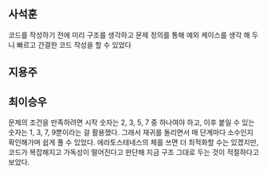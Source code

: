 ﻿## 사석훈
코드를 작성하기 전에 미리 구조를 생각하고 문제 정의를 통해 예외 케이스를 생각 해 두니 빠르고 간결한 코드 작성을 할 수 있었다
## 지용주

## 최이승우
문제의 조건을 만족하려면 시작 숫자는 2, 3, 5, 7 중 하나여야 하고, 이후 붙일 수 있는 숫자는 1, 3, 7, 9뿐이라는 걸 활용했다. 그래서 재귀를 돌리면서 매 단계마다 소수인지 확인해가며 쉽게 풀 수 있었다. 에라토스테네스의 체를 쓰면 더 최적화할 수는 있겠지만, 코드가 복잡해지고 가독성이 떨어진다고 판단해 지금 구조 그대로 두는 것이 적절하다고 보았다.
